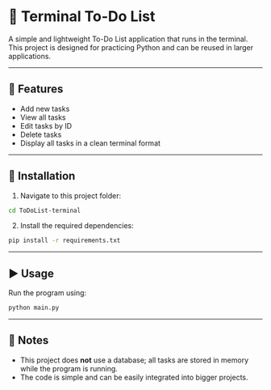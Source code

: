 # 📝 Terminal To-Do List  

A simple and lightweight To-Do List application that runs in the terminal.  
This project is designed for practicing Python and can be reused in larger applications.  

---

## 🚀 Features  
- Add new tasks  
- View all tasks  
- Edit tasks by ID  
- Delete tasks  
- Display all tasks in a clean terminal format  

---

## 🔧 Installation  

1. Navigate to this project folder:  
```bash
cd ToDoList-terminal
```

2. Install the required dependencies:  
```bash
pip install -r requirements.txt
```

---

## ▶️ Usage  

Run the program using:  
```bash
python main.py
```

---

## 📌 Notes  
- This project does **not** use a database; all tasks are stored in memory while the program is running.  
- The code is simple and can be easily integrated into bigger projects.  
